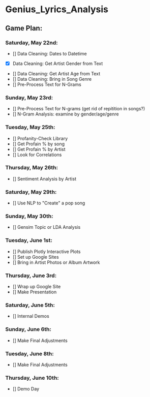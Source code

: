 # Genius_Lyrics_Analysis

## Game Plan:
### Saturday, May 22nd:
  - [] Data Cleaning: Dates to Datetime
  - [X] Data Cleaning: Get Artist Gender from Text 
  - [] Data Cleaning: Get Artist Age from Text
  - [] Data Cleaning: Bring in Song Genre
  - [] Pre-Process Text for N-Grams
 
### Sunday, May 23rd:
  - [] Pre-Process Text for N-grams (get rid of repitition in songs?)
  - [] N-Gram Analysis: examine by gender/age/genre
  
### Tuesday, May 25th:
  - [] Profanity-Check Library
  - [] Get Profain % by song
  - [] Get Profain % by Artist
  - [] Look for Correlations
  
### Thursday, May 26th:
  - [] Sentiment Analysis by Artist

### Saturday, May 29th:
  - [] Use NLP to "Create" a pop song
 
### Sunday, May 30th:
  - [] Gensim Topic or LDA Analysis
  
### Tuesday, June 1st:
  - [] Publish Plotly Interactive Plots
  - [] Set up Google Sites
  - [] Bring in Artist Photos or Album Artwork
  
### Thursday, June 3rd:
  - [] Wrap up Google Site 
  - [] Make Presentation
  
### Saturday, June 5th: 
  - [] Internal Demos
  
### Sunday, June 6th: 
  - [] Make Final Adjustments
  
### Tuesday, June 8th: 
  - [] Make Final Adjustments
  
### Thursday, June 10th: 
  - [] Demo Day

